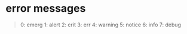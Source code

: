 # error messages
> 0: emerg 
> 1: alert
> 2: crit
> 3: err
> 4: warning
> 5: notice
> 6: info
> 7: debug
